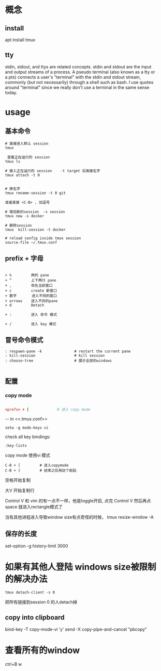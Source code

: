 # 概念

## install 
apt install tmux

##  tty



stdin, stdout, and ttys are related concepts. stdin and stdout are the input and output streams of a process. A pseudo terminal (also known as a tty or a pts) connects a user's "terminal" with the stdin and stdout stream, commonly (but not necessarily) through a shell such as bash. I use quotes around "terminal" since we really don't use a terminal in the same sense today.


# usage
## 基本命令

```
# 直接进入默认 session
tmux

 查看正在运行的 session
tmux ls 

# 接入正在运行的 session    -t target 后面接名字
tmux attach -t 0


# 换名字
tmux rename-session -t 0 git

或者直接 <C-B> , 加逗号

# 增加新的session  -s session
tmux new -s docker 

# 删除session 
tmux  kill-session -t docker

# reload config inside tmux session
source-file ~/.tmux.conf
```

## prefix  +  字母
```

+ %         两列 pane
+ ”         上下两行 pane
+ ,         改名当前窗口
+ c         create 新窗口
+ 数字       进入不同的窗口
+ arrows    进入不同的pane
+ d         Detach

+ :         进入 命令 模式

+ /         进入 key 模式

```

## 冒号命令模式

```
: respawn-pane -k               # restart the current pane
: kill-session                  # kill session
: choose-tree                   # 展示全部的windows


```


## 配置

### copy mode

``` conf

<prefx> + [             # 进入 copy mode

```

-- in <<.tmux.conf>>
```
setw -g mode-keys vi
```


check all key bindings:
```
:key-lists

```

copy mode 使用vi 模式

```
C-B + [         # 进入copymode 
C-B + ]         # 结束之后用这个粘贴

```

空格开始复制

大V 开始复制行

Control V 和 vim 的有一点不一样，他是toggle开启, 点完 Control V 然后再点 space
就进入rectangle模式了


当有其他进程进入导致window size有点奇怪的时候，
tmux resize-window -A




## 保存的长度

set-option -g history-limit 3000




# 如果有其他人登陆 windows size被限制的解决办法

```
tmux detach-client -s 0
```

把所有链接到session 0 的人detach掉


## copy into clipboard

bind-key -T copy-mode-vi 'y' send -X copy-pipe-and-cancel "pbcopy"



# 查看所有的window

ctrl+B  w

